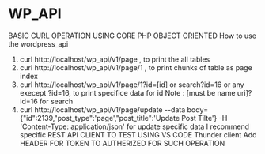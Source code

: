 # WP_API
BASIC CURL OPERATION USING CORE PHP OBJECT ORIENTED
How to use the wordpress_api
1. curl http://localhost/wp_api/v1/page , to print the all tables
2. curl http://localhost/wp_api/v1/page/1 , to print chunks of table as page index
3. curl http://localhost/wp_api/v1/page/1?id=[id] or search?id=16 or any execept ?id=16, to print specifice data for id
Note : [must be name uri]?id=16 for search
4. curl http://localhost/wp_api/v1/page/update --data body={"id":2139,"post_type":'page',"post_title":'Update Post Tilte'}  -H 'Content-Type: application/json'
for update specific data 
I recommend specific REST API CLIENT TO TEST USING VS CODE Thunder client 
 Add HEADER FOR TOKEN TO AUTHERIZED FOR SUCH OPERATION  
